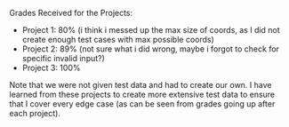Grades Received for the Projects:
- Project 1: 80% (i think i messed up the max size of coords, as I did not create enough test cases with max possible coords)
- Project 2: 89% (not sure what i did wrong, maybe i forgot to check for specific invalid input?)
- Project 3: 100%

Note that we were not given test data and had to create our own. I have learned from these projects to create more extensive test data to ensure that I cover every edge case (as can be seen from grades going up after each project).
